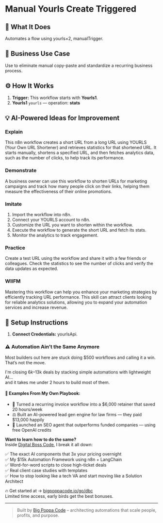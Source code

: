 # Manual Yourls Create Triggered
  ## 🚀 What It Does
  Automates a flow using yourls×2, manualTrigger.
  
  ## 💼 Business Use Case
  Use to eliminate manual copy-paste and standardize a recurring business process.
  
  ## ⚙️ How It Works
  1. **Trigger:** This workflow starts with **Yourls1**.
  2. **Yourls1** `yourls` — operation: **stats**
  
  ## 💡 AI-Powered Ideas for Improvement
  ### Explain
This n8n workflow creates a short URL from a long URL using YOURLS (Your Own URL Shortener) and retrieves statistics for that shortened URL. It starts manually, shortens a specified URL, and then fetches analytics data, such as the number of clicks, to help track its performance.

### Demonstrate
A business owner can use this workflow to shorten URLs for marketing campaigns and track how many people click on their links, helping them measure the effectiveness of their online promotions.

### Imitate
1. Import the workflow into n8n.
2. Connect your YOURLS account to n8n.
3. Customize the URL you want to shorten within the workflow.
4. Execute the workflow to generate the short URL and fetch its stats.
5. Monitor the analytics to track engagement.

### Practice
Create a test URL using the workflow and share it with a few friends or colleagues. Check the statistics to see the number of clicks and verify the data updates as expected.

### WIIFM
Mastering this workflow can help you enhance your marketing strategies by efficiently tracking URL performance. This skill can attract clients looking for reliable analytics solutions, allowing you to expand your automation services and increase revenue.
  
  ## 🔧 Setup Instructions
  1. **Connect Credentials:** yourlsApi.
  
### ⚠️ Automation Ain’t the Same Anymore

Most builders out here are stuck doing $500 workflows and calling it a win.  
That’s not the move.  

I'm closing $6k–$13k deals by stacking simple automations with lightweight AI...  
and it takes me under 2 hours to build most of them.

#### 🧠 Examples From My Own Playbook:
- 🔁 Turned a recurring invoice workflow into a $6,000 retainer that saved 20 hours/week  
- ⚖️ Built an AI-powered lead gen engine for law firms — they paid $13,000 happily  
- 🚀 Launched an SEO agent that outperforms funded companies — using free OpenAI credits  

**Want to learn how to do the same?**  
Inside [Digital Boss Code](https://bigpoppacode.io/go/dbc), I break it all down:

✅ The exact AI components that 3x your pricing overnight  
✅ My $15k Automation Framework using n8n + LangChain  
✅ Word-for-word scripts to close high-ticket deals  
✅ Real client case studies with templates  
✅ How to stop looking like a tech VA and start moving like a Solution Architect  

🔥 Get started at → [bigpoppacode.io/go/dbc](https://bigpoppacode.io/go/dbc)  
Limited time access, early birds get the best bonuses.

---
> Built by [Big Poppa Code](https://bigpoppacode.io) – architecting automations that scale people, profits, and purpose.
  